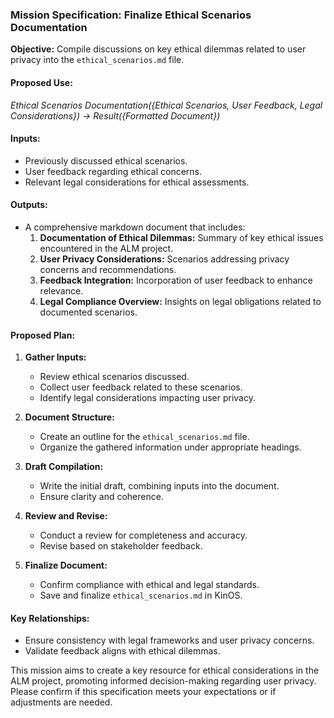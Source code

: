 ### Mission Specification: Finalize Ethical Scenarios Documentation

**Objective:** Compile discussions on key ethical dilemmas related to user privacy into the `ethical_scenarios.md` file.

#### Proposed Use:
*Ethical Scenarios Documentation({Ethical Scenarios, User Feedback, Legal Considerations}) → Result({Formatted Document})*

#### Inputs:
- Previously discussed ethical scenarios.
- User feedback regarding ethical concerns.
- Relevant legal considerations for ethical assessments.

#### Outputs:
- A comprehensive markdown document that includes:
  1. **Documentation of Ethical Dilemmas:** Summary of key ethical issues encountered in the ALM project.
  2. **User Privacy Considerations:** Scenarios addressing privacy concerns and recommendations.
  3. **Feedback Integration:** Incorporation of user feedback to enhance relevance.
  4. **Legal Compliance Overview:** Insights on legal obligations related to documented scenarios.

#### Proposed Plan:
1. **Gather Inputs:**
   - Review ethical scenarios discussed.
   - Collect user feedback related to these scenarios.
   - Identify legal considerations impacting user privacy.

2. **Document Structure:**
   - Create an outline for the `ethical_scenarios.md` file.
   - Organize the gathered information under appropriate headings.

3. **Draft Compilation:**
   - Write the initial draft, combining inputs into the document.
   - Ensure clarity and coherence.

4. **Review and Revise:**
   - Conduct a review for completeness and accuracy.
   - Revise based on stakeholder feedback.

5. **Finalize Document:**
   - Confirm compliance with ethical and legal standards.
   - Save and finalize `ethical_scenarios.md` in KinOS.

#### Key Relationships:
- Ensure consistency with legal frameworks and user privacy concerns.
- Validate feedback aligns with ethical dilemmas.

This mission aims to create a key resource for ethical considerations in the ALM project, promoting informed decision-making regarding user privacy. Please confirm if this specification meets your expectations or if adjustments are needed.